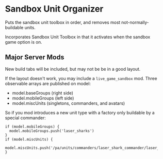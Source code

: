 # Sandbox Unit Organizer

Puts the sandbox unit toolbox in order, and removes most not-normally-buildable units.

Incorporates Sandbox Unit Toolbox in that it activates when the sandbox game option is on.

## Major Server Mods

New build tabs will be included, but may not be be in a good layout.

If the layout doesn't work, you may include a `live_game_sandbox` mod. Three observable arrays are published on model:

- model.baseGroups (right side)
- model.mobileGroups (left side)
- model.miscUnits (singletons, commanders, and avatars)

So if you mod introduces a new unit type with a factory only buildable by a special commander:

    if (model.mobileGroups) {
      model.mobileGroups.push('laser_sharks')
    }
    if (model.miscUnits) {
      model.miscUnits.push('/pa/units/commanders/laser_shark_commander/laser_shark_commander.json')
    }
